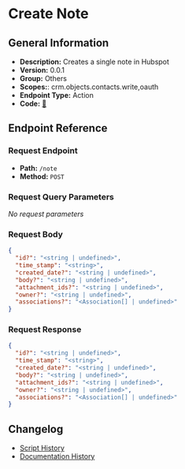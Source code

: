 # Create Note

## General Information

- **Description:** Creates a single note in Hubspot
- **Version:** 0.0.1
- **Group:** Others
- **Scopes:**: crm.objects.contacts.write,oauth
- **Endpoint Type:** Action
- **Code:** [🔗](https://github.com/NangoHQ/integration-templates/tree/main/integrations/hubspot/actions/create-note.ts)


## Endpoint Reference

### Request Endpoint

- **Path:** `/note`
- **Method:** `POST`

### Request Query Parameters

_No request parameters_

### Request Body

```json
{
  "id?": "<string | undefined>",
  "time_stamp": "<string>",
  "created_date?": "<string | undefined>",
  "body?": "<string | undefined>",
  "attachment_ids?": "<string | undefined>",
  "owner?": "<string | undefined>",
  "associations?": "<Association[] | undefined>"
}
```

### Request Response

```json
{
  "id?": "<string | undefined>",
  "time_stamp": "<string>",
  "created_date?": "<string | undefined>",
  "body?": "<string | undefined>",
  "attachment_ids?": "<string | undefined>",
  "owner?": "<string | undefined>",
  "associations?": "<Association[] | undefined>"
}
```

## Changelog

- [Script History](https://github.com/NangoHQ/integration-templates/commits/main/integrations/hubspot/actions/create-note.ts)
- [Documentation History](https://github.com/NangoHQ/integration-templates/commits/main/integrations/hubspot/actions/create-note.md)

<!-- END  GENERATED CONTENT -->















